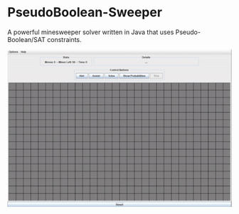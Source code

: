 # PseudoBoolean-Sweeper
A powerful minesweeper solver written in Java that uses Pseudo-Boolean/SAT constraints.

![Demo of solver completing an Expert game](demo/demo.gif)
